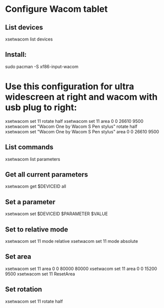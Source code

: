 # Configure Wacom tablet

## List devices
xsetwacom list devices

## Install:
sudo pacman -S xf86-input-wacom

# Use this configuration for ultra widescreen at right and wacom with usb plug to right:
xsetwacom set 11 rotate half
xsetwacom set 11 area  0 0 26610 9500
xsetwacom set "Wacom One by Wacom S Pen stylus" rotate half
xsetwacom set "Wacom One by Wacom S Pen stylus" area  0 0 26610 9500

## List commands
xsetwacom list parameters

## Get all current parameters
xsetwacom get $DEVICEID all

## Set a parameter
xsetwacom set $DEVICEID $PARAMETER $VALUE

## Set to relative mode
xsetwacom set 11 mode relative
xsetwacom set 11 mode absolute

## Set area
xsetwacom set 11 area  0 0 80000 80000
xsetwacom set 11 area  0 0 15200 9500
xsetwacom set 11 ResetArea

## Set rotation
xsetwacom set  11 rotate half

